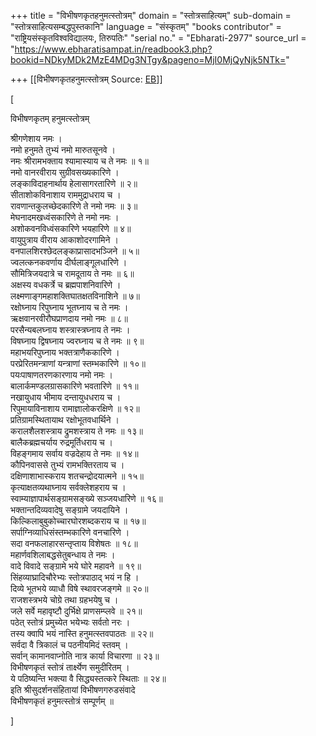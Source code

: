 +++
title = "विभीषणकृतहनुमत्स्तोत्रम्"
domain = "स्तोत्रसाहित्यम्"
sub-domain = "स्तोत्रसाहित्यसम्बद्धपुस्तकानि"
language = "संस्कृतम्"
"books contributor" = "राष्ट्रियसंस्कृतविश्वविद्यालयः, तिरुपतिः"
"serial no." = "Ebharati-2977"
source_url = "https://www.ebharatisampat.in/readbook3.php?bookid=NDkyMDk2MzE4MDg3NTgy&pageno=MjI0MjQyNjk5NTk="

+++
[[विभीषणकृतहनुमत्स्तोत्रम्	Source: [EB](https://www.ebharatisampat.in/readbook3.php?bookid=NDkyMDk2MzE4MDg3NTgy&pageno=MjI0MjQyNjk5NTk=)]]

\[



विभीषणकृतम् हनुमत्स्तोत्रम्


श्रीगणेशाय नमः ।  
नमो हनुमते तुभ्यं नमो मारुतसूनवे ।  
नमः श्रीरामभक्ताय श्यामास्याय च ते नमः ॥ १॥  
नमो वानरवीराय सुग्रीवसख्यकारिणे ।  
लङ्काविदाहनार्थाय हेलासागरतारिणे ॥ २॥  
सीताशोकविनाशाय राममुद्राधराय च ।  
रावणान्तकुलच्छेदकारिणे ते नमो नमः ॥ ३॥  
मेघनादमखध्वंसकारिणे ते नमो नमः ।  
अशोकवनविध्वंसकारिणे भयहारिणे ॥ ४॥  
वायुपुत्राय वीराय आकाशोदरगामिने ।  
वनपालशिरश्छेदलङ्काप्रासादभञ्जिने ॥ ५॥  
ज्वलत्कनकवर्णाय दीर्घलाङ्गूलधारिणे ।  
सौमित्रिजयदात्रे च रामदूताय ते नमः ॥ ६॥  
अक्षस्य वधकर्त्रे च ब्रह्मपाशनिवारिणे ।  
लक्ष्मणाङ्गमहाशक्तिघातक्षतविनाशिने ॥ ७॥  
रक्षोघ्नाय रिपुघ्नाय भूतघ्नाय च ते नमः ।  
ऋक्षवानरवीरौघप्राणदाय नमो नमः ॥ ८॥  
परसैन्यबलघ्नाय शस्त्रास्त्रघ्नाय ते नमः ।  
विषघ्नाय द्विषघ्नाय ज्वरघ्नाय च ते नमः ॥ ९॥  
महाभयरिपुघ्नाय भक्तत्राणैककारिणे ।  
परप्रेरितमन्त्राणां यन्त्राणां स्तम्भकारिणे ॥ १०॥  
पयःपाषाणतरणकारणाय नमो नमः ।  
बालार्कमण्डलग्रासकारिणे भवतारिणे ॥ ११॥  
नखायुधाय भीमाय दन्तायुधधराय च ।  
रिपुमायाविनाशाय रामाज्ञालोकरक्षिणे ॥ १२॥  
प्रतिग्रामस्थितायाथ रक्षोभूतवधार्थिने ।  
करालशैलशस्त्राय द्रुमशस्त्राय ते नमः ॥ १३॥  
बालैकब्रह्मचर्याय रुद्रमूर्तिधराय च ।  
विहङ्गमाय सर्वाय वज्रदेहाय ते नमः ॥ १४॥  
कौपिनवाससे तुभ्यं रामभक्तिरताय च ।  
दक्षिणाशाभास्कराय शतचन्द्रोदयात्मने ॥ १५॥  
कृत्याक्षतव्यथाघ्नाय सर्वक्लेशहराय च ।  
स्वाम्याज्ञापार्थसङ्ग्रामसङ्ख्ये सञ्जयधारिणे ॥ १६॥  
भक्तान्तदिव्यवादेषु सङ्ग्रामे जयदायिने ।  
किल्किलाबुबुकोच्चारघोरशब्दकराय च ॥ १७॥  
सर्पाग्निव्याधिसंस्तम्भकारिणे वनचारिणे ।  
सदा वनफलाहारसन्तृप्ताय विशेषतः ॥ १८॥  
महार्णवशिलाबद्धसेतुबन्धाय ते नमः ।  
वादे विवादे सङ्ग्रामे भये घोरे महावने ॥ १९॥  
सिंहव्याघ्रादिचौरेभ्यः स्तोत्रपाठाद् भयं न हि ।  
दिव्ये भूतभये व्याधौ विषे स्थावरजङ्गमे ॥ २०॥  
राजशस्त्रभये चोग्रे तथा ग्रहभयेषु च ।  
जले सर्वे महावृष्टौ दुर्भिक्षे प्राणसम्प्लवे ॥ २१॥  
पठेत् स्तोत्रं प्रमुच्येत भयेभ्यः सर्वतो नरः ।  
तस्य क्वापि भयं नास्ति हनुमत्स्तवपाठतः ॥ २२॥  
सर्वदा वै त्रिकालं च पठनीयमिदं स्तवम् ।  
सर्वान् कामानवाप्नोति नात्र कार्या विचारणा ॥ २३॥  
विभीषणकृतं स्तोत्रं तार्क्ष्येण समुदीरितम् ।  
ये पठिष्यन्ति भक्त्या वै सिद्ध्यस्तत्करे स्थिताः ॥ २४॥  
इति श्रीसुदर्शनसंहितायां विभीषणगरुडसंवादे  
विभीषणकृतं हनुमत्स्तोत्रं सम्पूर्णम् ॥





\]

